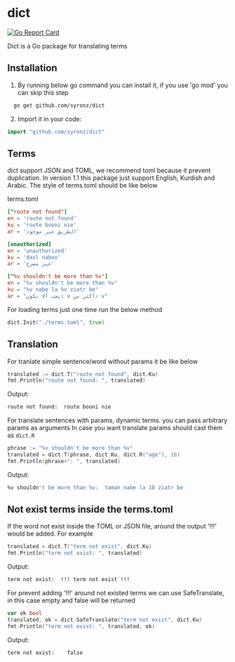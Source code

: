 # dict
[![Go Report Card](https://goreportcard.com/badge/github.com/syronz/dict)](https://goreportcard.com/report/github.com/syronz/dict)

Dict is a Go package for translating terms

## Installation
1. By running below go command you can install it, if you use 'go mod' you can skip this step

```sh
  go get github.com/syronz/dict
```

2. Import it in your code:

```go
import "github.com/syronz/dict"
```

## Terms
dict support JSON and TOML, we recommend toml because it prevent duplication.
In version 1.1 this package just support English, Kurdish and Arabic. The style of terms.toml should be like below

terms.toml
```toml
["route not found"]
en = 'route not found'
ku = 'route booni nie'
ar = 'الطريق غير موجود'

[unauthorized]
en = 'unauthorized'
ku = 'daxl naboo'
ar = 'غير مصرح'

["%v shouldn't be more than %v"]
en = "%v shouldn't be more than %v"
ku = "%v nabe la %v ziatr be"
ar = "يجب ألا يكون٪ v أكثر من٪ v"
```

For loading terms just one time run the below method

```go
dict.Init("./terms.toml", true)
```

## Translation
For tranlate simple sentence/word without params it be like below

```go
translated := dict.T("route not found", dict.Ku)
fmt.Println("route not found: ", translated)
```

Output:
```sh
route not found:  route booni nie
```

For translate sentences with params, dynamic terms. you can pass arbitrary params as arguments
In case you want translate params should cast them as `dict.R`

```go
phrase := "%v shouldn't be more than %v"
translated = dict.T(phrase, dict.Ku, dict.R("age"), 18)
fmt.Println(phrase+": ", translated)
```

Output:
```sh
%v shouldn't be more than %v:  taman nabe la 18 ziatr be
```

## Not exist terms inside the terms.toml
If the word not exist inside the TOML or JSON file, around the output '!!!' would be added. For example

```go
translated = dict.T("term not exist", dict.Ku)
fmt.Println("term not exist: ", translated)
```

Output:
```sh
term not exist:  !!! term not exist !!!
```

For prevent adding '!!!' around not existed terms we can use SafeTranslate, in this case empty and false will be returned

```go
var ok bool
translated, ok = dict.SafeTranslate("term not exist", dict.Ku)
fmt.Println("term not exist: ", translated, ok)
```

Output: 
```sh
term not exist:    false
```

